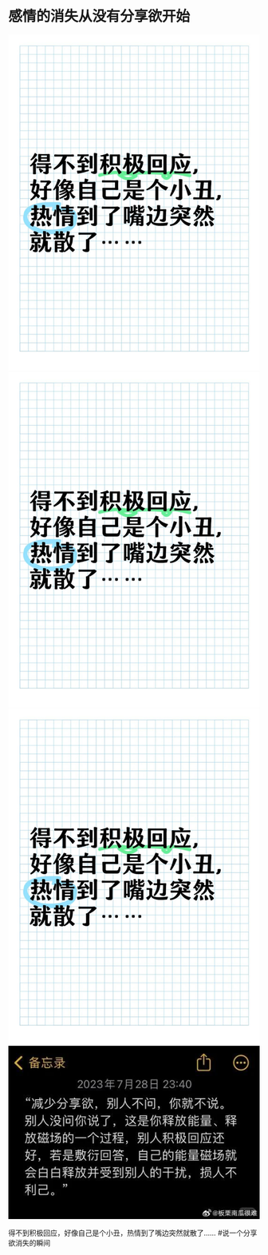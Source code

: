 # 感情的消失从没有分享欲开始

![](img/af6ba9ba-76d1-472f-949b-a9f2e56f004c.jpg)
![](img/37fbd614-81f8-4dac-9862-92610b85ddd1.jpg)
![](img/7fa12cd4-6eb6-4ea2-818e-b0a01c0b05db.jpg)
![](img/671d1d9f-afec-4c68-affd-6986ad090544.jpg)

得不到积极回应，好像自己是个小丑，热情到了嘴边突然就散了…… #说一个分享欲消失的瞬间